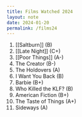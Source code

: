 ```yaml
---
title: Films Watched 2024
layout: note
date: 2024-01-20
permalink: /films24
---
```


1. [[Saltburn]] (B)
2. [[Late Night]] (C+)
3. [[Poor Things]] (A-)
4. The Creator (B-)
5. The Holdovers (A)
6. I Want You Back (B)
7. Barbie (B+)
8. Who Killed the KLF? (B)
9. American Fiction (B+)
10. The Taste of Things (A+)
11. Sideways (A)
